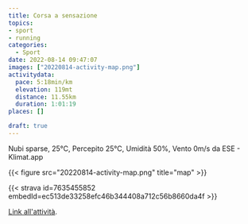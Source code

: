```yaml
---
title: Corsa a sensazione
topics:
- sport
- running
categories:
  - Sport
date: 2022-08-14 09:47:07
images: ["20220814-activity-map.png"]
activitydata:
  pace: 5:18min/km
  elevation: 119mt
  distance: 11.55km
  duration: 1:01:19
places: []

draft: true
---
```


Nubi sparse, 25°C, Percepito 25°C, Umidità 50%, Vento 0m/s da ESE - Klimat.app

<!--more-->




{{< figure src="20220814-activity-map.png" title="map" >}}


{{< strava id=7635455852 embedId=ec513de33258efc46b344408a712c56b8660da4f >}}

[Link all'attività](https://strava.com/activities/7635455852).